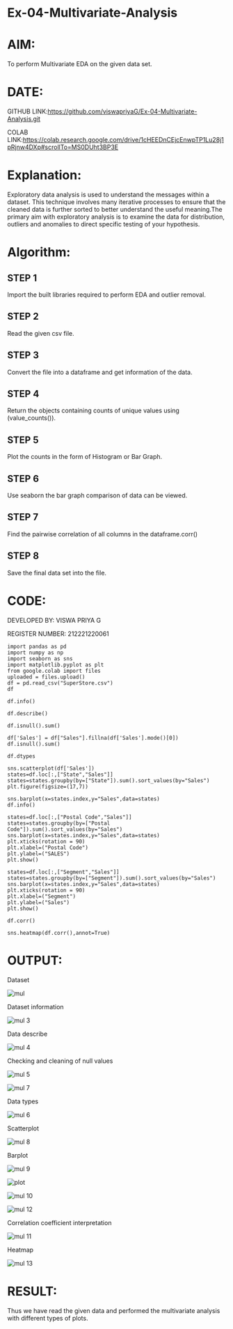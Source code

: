 # Ex-04-Multivariate-Analysis

# AIM:
To perform Multivariate EDA on the given data set.

# DATE:

GITHUB LINK:https://github.com/viswapriyaG/Ex-04-Multivariate-Analysis.git

COLAB LINK:https://colab.research.google.com/drive/1cHEEDnCEjcEnwpTP1Lu28j1pRjnw4DXp#scrollTo=MS0DUht3BP3E


# Explanation:
Exploratory data analysis is used to understand the messages within a dataset. This technique involves many iterative processes to ensure that the cleaned data is further sorted to better understand the useful meaning.The primary aim with exploratory analysis is to examine the data for distribution, outliers and anomalies to direct specific testing of your hypothesis.

# Algorithm:

## STEP 1 

Import the built libraries required to perform EDA and outlier removal.

## STEP 2 

Read the given csv file.

## STEP 3 

Convert the file into a dataframe and get information of the data.

## STEP 4 

Return the objects containing counts of unique values using (value_counts()).

## STEP 5 

Plot the counts in the form of Histogram or Bar Graph.

## STEP 6 

Use seaborn the bar graph comparison of data can be viewed.

## STEP 7 

Find the pairwise correlation of all columns in the dataframe.corr()

## STEP 8 

Save the final data set into the file.

#  CODE:

DEVELOPED BY: VISWA PRIYA G

REGISTER NUMBER: 212221220061

```
import pandas as pd
import numpy as np
import seaborn as sns
import matplotlib.pyplot as plt
from google.colab import files
uploaded = files.upload()
df = pd.read_csv("SuperStore.csv")
df

df.info()

df.describe()

df.isnull().sum()

df['Sales'] = df["Sales"].fillna(df['Sales'].mode()[0])
df.isnull().sum()

df.dtypes

sns.scatterplot(df['Sales'])
states=df.loc[:,["State","Sales"]]
states=states.groupby(by=["State"]).sum().sort_values(by="Sales")
plt.figure(figsize=(17,7))

sns.barplot(x=states.index,y="Sales",data=states)
df.info()

states=df.loc[:,["Postal Code","Sales"]]
states=states.groupby(by=["Postal Code"]).sum().sort_values(by="Sales")
sns.barplot(x=states.index,y="Sales",data=states)
plt.xticks(rotation = 90)
plt.xlabel=("Postal Code")
plt.ylabel=("SALES")
plt.show()

states=df.loc[:,["Segment","Sales"]]
states=states.groupby(by=["Segment"]).sum().sort_values(by="Sales")
sns.barplot(x=states.index,y="Sales",data=states)
plt.xticks(rotation = 90)
plt.xlabel=("Segment")
plt.ylabel=("Sales")
plt.show()

df.corr()

sns.heatmap(df.corr(),annot=True)

```

# OUTPUT:

Dataset

![mul](https://github.com/viswapriyaG/Ex-04-Multivariate-Analysis/assets/131427787/c01b2d65-8edf-428a-98b2-a4d39527eb6e)


Dataset information

![mul 3](https://github.com/viswapriyaG/Ex-04-Multivariate-Analysis/assets/131427787/47056652-4a7f-43b4-b2fd-28c5c5737f2e)


Data describe

![mul 4](https://github.com/viswapriyaG/Ex-04-Multivariate-Analysis/assets/131427787/b302a6a6-4b3f-4c36-a6fe-64c0b7457169)


Checking and cleaning of null values

![mul 5](https://github.com/viswapriyaG/Ex-04-Multivariate-Analysis/assets/131427787/ec817304-9597-460a-a459-18c88a92c337)

![mul 7](https://github.com/viswapriyaG/Ex-04-Multivariate-Analysis/assets/131427787/d5f1d884-f81d-479e-8bd7-706d9cc61948)


Data types

![mul 6](https://github.com/viswapriyaG/Ex-04-Multivariate-Analysis/assets/131427787/0462c572-f867-4026-b35f-cd8e0e2cac9b)

Scatterplot

![mul 8](https://github.com/viswapriyaG/Ex-04-Multivariate-Analysis/assets/131427787/3107aba9-ac4a-4af5-8d01-992a6d4c9891)

Barplot

![mul 9](https://github.com/viswapriyaG/Ex-04-Multivariate-Analysis/assets/131427787/44c43a4b-0512-4006-a1eb-5ae45bc653bd)

![plot](https://github.com/viswapriyaG/Ex-04-Multivariate-Analysis/assets/131427787/7f61b65a-3ce1-424a-80cb-8347a6b2ae8c)

![mul 10](https://github.com/viswapriyaG/Ex-04-Multivariate-Analysis/assets/131427787/934ab9bd-a79e-4fed-8620-232f19c7f082)

![mul 12](https://github.com/viswapriyaG/Ex-04-Multivariate-Analysis/assets/131427787/6d0c2f4f-79a2-4320-b4f8-e09104498639)


Correlation coefficient interpretation

![mul 11](https://github.com/viswapriyaG/Ex-04-Multivariate-Analysis/assets/131427787/f58f4246-07d8-409d-a5b4-08dc00aadaa8)

Heatmap

![mul 13](https://github.com/viswapriyaG/Ex-04-Multivariate-Analysis/assets/131427787/1c79eb74-50a6-46bd-99f9-eb04e947a4e6)


# RESULT:

Thus we have read the given data and performed the multivariate analysis with different types of plots.
